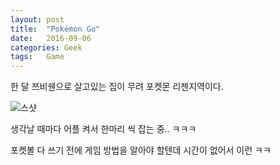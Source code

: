 ```yaml
---
layout:	post
title:	"Pokémon Go"
date:	2016-09-06
categories:	Geek
tags:	Game
---
```


한 달 쯔비쉔으로 살고있는 집이 무려 포켓몬 리젠지역이다.




![스샷](https://c8.staticflickr.com/9/8382/29404220071_322b24b066_b.jpg)


생각날 때마다 어플 켜서 한마리 씩 잡는 중.. ㅋㅋㅋ

포켓볼 다 쓰기 전에 게임 방법을 알아야 할텐데 시간이 없어서 이런 ㅋㅋ